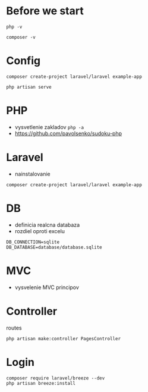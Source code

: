 # Before we start

```
php -v
```

```
composer -v
```

# Config

```
composer create-project laravel/laravel example-app
```

```
php artisan serve
```

# PHP
- vysvetlenie zakladov `php -a`
- https://github.com/pavolsenko/sudoku-php

# Laravel

- nainstalovanie 
```
composer create-project laravel/laravel example-app
```
 
# DB

- definicia realcna databaza
- rozdiel oproti excelu

```
DB_CONNECTION=sqlite
DB_DATABASE=database/database.sqlite
```


# MVC

- vysvelenie MVC principov

# Controller

routes 

```
php artisan make:controller PagesController
```

# Login 
```
composer require laravel/breeze --dev
php artisan breeze:install
```



